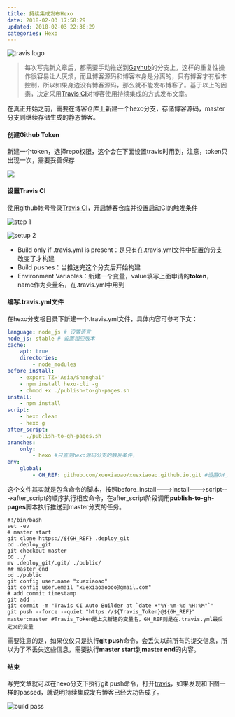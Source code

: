 ```yaml
---
title: 持续集成发布Hexo
date: 2018-02-03 17:58:29
updated: 2018-02-03 22:36:29
categories: Hexo
---
```


![travis logo](http://www.ruanyifeng.com/blogimg/asset/2017/bg2017121901.png)

> 每次写完新文章后，都需要手动推送到[Gayhub](https://github.com/)的分支上，这样的重复性操作很容易让人厌烦，而且博客源码和博客本身是分离的，只有博客才有版本控制，所以如果身边没有博客源码，那么就不能发布博客了。基于以上的因素，决定采用[Travis CI](https://travis-ci.org/)对博客使用持续集成的方式发布文章。

在真正开始之前，需要在博客仓库上新建一个hexo分支，存储博客源码，master分支则继续存储生成的静态博客。

#### 创建Github Token

新建一个token，选择repo权限，这个会在下面设置travis时用到，注意，token只出现一次，需要妥善保存

![](https://s1.ax1x.com/2018/02/03/9eBcXd.png)

#### 设置Travis CI

使用github帐号登录[Travis CI](https://travis-ci.org/)，开启博客仓库并设置启动CI的触发条件

![step 1](https://s1.ax1x.com/2018/02/03/9eBCwt.png)

![setup 2](https://s1.ax1x.com/2018/02/03/9eBPTP.png)

* Build only if .travis.yml is present：是只有在.travis.yml文件中配置的分支改变了才构建
* Build pushes：当推送完这个分支后开始构建
* Environment Variables：新建一个变量，value填写上面申请的**token**，name作为变量名，在.travis.yml中用到

#### 编写.travis.yml文件

在hexo分支根目录下新建一个.travis.yml文件，具体内容可参考下文：

```yaml
language: node_js # 设置语言
node_js: stable # 设置相应版本
cache:
    apt: true
    directories:
        - node_modules
before_install:
    - export TZ='Asia/Shanghai'
    - npm install hexo-cli -g
    - chmod +x ./publish-to-gh-pages.sh
install:
    - npm install
script:
    - hexo clean
    - hexo g
after_script:
    - ./publish-to-gh-pages.sh
branches:
    only:
        - hexo #只监测hexo源码分支的触发条件，
env:
    global:
        - GH_REF: github.com/xuexiaoao/xuexiaoao.github.io.git #设置GH_REF，注意更改
```

这个文件其实就是包含命令的脚本，按照before_install--->install--->script--->after_script的顺序执行相应命令，在after_script阶段调用**publish-to-gh-pages**脚本执行推送到master分支的任务。

```shell	
#!/bin/bash
set -ev
# master start
git clone https://${GH_REF} .deploy_git
cd .deploy_git
git checkout master
cd ../
mv .deploy_git/.git/ ./public/
## master end
cd ./public
git config user.name "xuexiaoao"
git config user.email "xuexiaoaoooo@gmail.com"
# add commit timestamp
git add .
git commit -m "Travis CI Auto Builder at `date +"%Y-%m-%d %H:%M"`"
git push --force --quiet "https://${Travis_Token}@${GH_REF}" master:master #Travis_Token是上文新建的变量名，GH_REF则是在.travis.yml最后定义的变量
```

需要注意的是，如果仅仅只是执行**git push**命令，会丢失以前所有的提交信息，所以为了不丢失这些信息，需要执行**master start**到**master end**的内容。

#### 结束

写完文章就可以在hexo分支下执行git push命令，打开[travis](https://travis-ci.org)，如果发现和下图一样的passed，就说明持续集成发布博客已经大功告成了。

![build pass](https://s1.ax1x.com/2018/02/03/9ecmXF.png)